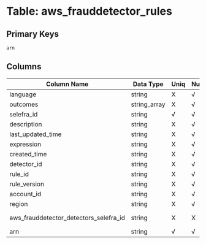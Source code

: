 # Table: aws_frauddetector_rules

## Primary Keys 

```
arn
```


## Columns 

|  Column Name   |  Data Type  | Uniq | Nullable | Description | 
|  ----  | ----  | ----  | ----  | ---- | 
| language | string | X | √ |  | 
| outcomes | string_array | X | √ |  | 
| selefra_id | string | √ | √ | primary keys value md5 | 
| description | string | X | √ |  | 
| last_updated_time | string | X | √ |  | 
| expression | string | X | √ |  | 
| created_time | string | X | √ |  | 
| detector_id | string | X | √ |  | 
| rule_id | string | X | √ |  | 
| rule_version | string | X | √ |  | 
| account_id | string | X | √ |  | 
| region | string | X | √ |  | 
| aws_frauddetector_detectors_selefra_id | string | X | X | fk to aws_frauddetector_detectors.selefra_id | 
| arn | string | √ | √ |  | 


